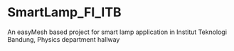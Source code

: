 # SmartLamp_FI_ITB
An easyMesh based project for smart lamp application in Institut Teknologi Bandung, Physics department hallway
